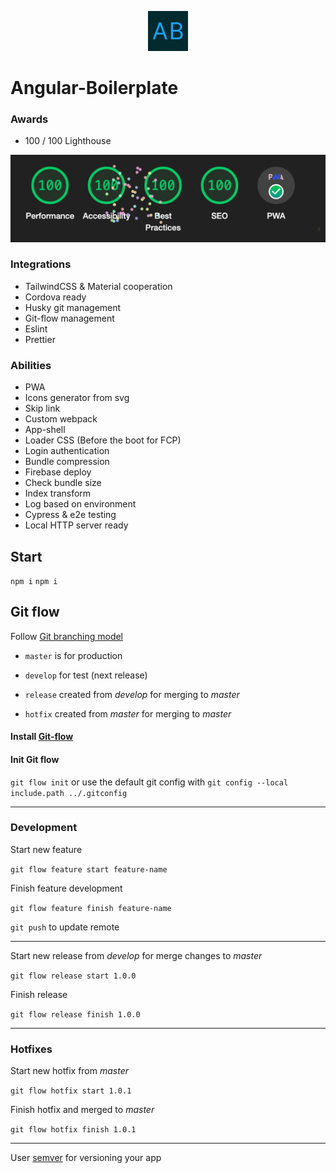 <p align="center">
<img src="src/assets/imgs/logo.svg" width="64" alt="Logo" />
</p>

# Angular-Boilerplate


### Awards
- 100 / 100 Lighthouse

![img.png](src/assets/imgs/README/lighthouse-100.png)

### Integrations 
- TailwindCSS & Material cooperation
- Cordova ready
- Husky git management
- Git-flow management
- Eslint
- Prettier

### Abilities
- PWA
- Icons generator from svg
- Skip link
- Custom webpack
- App-shell
- Loader CSS (Before the boot for FCP)
- Login authentication
- Bundle compression
- Firebase deploy
- Check bundle size
- Index transform
- Log based on environment
- Cypress & e2e testing
- Local HTTP server ready




## Start

`npm i`
`npm i`

## Git flow

Follow [Git branching model](https://nvie.com/posts/a-successful-git-branching-model/)

- `master` is for production
- `develop` for test (next release)


- `release` created from _develop_ for merging to _master_
- `hotfix` created from _master_ for merging to _master_


#### Install [Git-flow](https://github.com/nvie/gitflow/wiki/Installation)

#### Init Git flow

`git flow init` or use the default git config with `git config --local include.path ../.gitconfig`

---

### Development
 Start new feature

`git flow feature start feature-name`

 Finish feature development

`git flow feature finish feature-name`

`git push` to update remote

---

Start new release from _develop_ for merge changes to _master_

`git flow release start 1.0.0`

Finish release

`git flow release finish 1.0.0`

---
### Hotfixes
Start new hotfix from _master_

`git flow hotfix start 1.0.1`

Finish hotfix and merged to _master_

`git flow hotfix finish 1.0.1`

---

User [semver](https://semver.org/) for versioning your app

